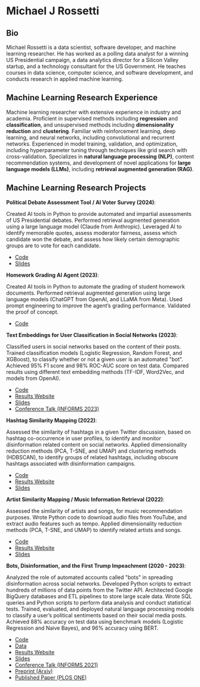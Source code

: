 # Michael J Rossetti

## Bio

Michael Rossetti is a data scientist, software developer, and machine learning researcher. He has worked as a polling data analyst for a winning US Presidential campaign, a data analytics director for a Silicon Valley startup, and a technology consultant for the US Government. He teaches courses in data science, computer science, and software development, and conducts research in applied machine learning.

## Machine Learning Research Experience

Machine learning researcher with extensive experience in industry and academia. Proficient in supervised methods including **regression** and **classification**, and unsupervised methods including **dimensionality reduction** and **clustering**. Familiar with reinforcement learning, deep learning, and neural networks, including convolutional and recurrent networks. Experienced in model training, validation, and optimization, including hyperparameter tuning through techniques like grid search with cross-validation. Specializes in **natural language processing (NLP)**, content recommendation systems, and development of novel applications for **large language models (LLMs)**, including **retrieval augmented generation (RAG)**. 

## Machine Learning Research Projects

**Political Debate Assessment Tool / AI Voter Survey (2024)**:

Created AI tools in Python to provide automated and impartial assessments of US Presidential debates. Performed retrieval augmented generation using a large language model (Claude from Anthropic). Leveraged AI to identify memorable quotes, assess moderator fairness, assess which candidate won the debate, and assess how likely certain demographic groups are to vote for each candidate.

  + [Code](https://colab.research.google.com/drive/1GNSFqy2Nst06Twi3BRcJ-CRKzE7SSF5y?usp=sharing)
  + [Slides](https://docs.google.com/presentation/d/1rtJx16wLdFwq5j049ZlQ8Wiz5zXMj8mz59bFJuFZFRQ/edit#slide=id.p)

**Homework Grading AI Agent (2023)**: 

Created AI tools in Python to automate the grading of student homework documents. Performed retrieval augmented generation using large language models (ChatGPT from OpenAI, and LLaMA from Meta). Used prompt engineering to improve the agent’s grading performance. Validated the proof of concept.

  + [Code](https://github.com/s2t2/langchain-ta)

**Text Embeddings for User Classification in Social Networks (2023)**: 

  Classified users in social networks based on the content of their posts. Trained classification models (Logistic Regression, Random Forest, and XGBoost), to classify whether or not a given user is an automated "bot". Achieved 95% F1 score and 98% ROC-AUC score on test data. Compared results using different text embedding methods (TF-IDF, Word2Vec, and models from OpenAI).

  + [Code](https://github.com/s2t2/openai-embeddings-2023)
  + [Results Website](https://s2t2.github.io/openai-embeddings-2023/)
  + [Slides](https://docs.google.com/presentation/d/1jfTWVo30ebaPNPXzlFNfBAlfWQEW525r6xIf0_8Qx-E/edit#slide=id.g289cf1fe6eb_0_31)
  + [Conference Talk (INFORMS 2023)](https://www.youtube.com/watch?v=AmF-5D4p1_4)

**Hashtag Similarity Mapping (2022)**: 

Assessed the similarity of hashtags in a given Twitter discussion, based on hashtag co-occurrence in user profiles, to identify and monitor disinformation related content on social networks. Applied dimensionality reduction methods (PCA, T-SNE, and UMAP) and clustering methods (HDBSCAN), to identify groups of related hashtags, including obscure hashtags associated with disinformation campaigns. 

  + [Code](https://github.com/s2t2/ml-project-2022)
  + [Results Website](https://s2t2.github.io/ml-project-2022/profile_tags_50_umap_2_dimensions.html)
  + [Slides](https://docs.google.com/presentation/d/1cGwSp-HfVc5ryh3SAtkna_5jBVRNKkIROFZl2maUtD4)

**Artist Similarity Mapping / Music Information Retrieval (2022)**: 

Assessed the similarity of artists and songs, for music recommendation purposes. Wrote Python code to download audio files from YouTube, and extract audio features such as tempo. Applied dimensionality reduction methods (PCA, T-SNE, and UMAP) to identify related artists and songs. 

  + [Code](https://github.com/s2t2/ml-music-2023)
  + [Results Website](https://s2t2.github.io/ml-music-2023/results/youtube/length_3_mfcc_13/umap_2_centroids.html)
  + [Slides](https://docs.google.com/presentation/d/1eKw1Tyob78U2sHwp2PYhk6JRY96df-sbhj7m62YEBDA)

**Bots, Disinformation, and the First Trump Impeachment (2020 - 2023)**: 

Analyzed the role of automated accounts called "bots" in spreading disinformation across social networks. Developed Python scripts to extract hundreds of millions of data points from the Twitter API. Architected Google BigQuery databases and ETL pipelines to store large scale data. Wrote SQL queries and Python scripts to perform data analysis and conduct statistical tests. Trained, evaluated, and deployed natural language processing models to classify a user’s political sentiments based on their social media posts. Achieved 88% accuracy on test data using benchmark models (Logistic Regression and Naive Bayes), and 96% accuracy using BERT. 

  + [Code](https://github.com/s2t2/tweet-analysis-2020)
  + [Data](https://github.com/s2t2/tweet-data-2020)
  + [Results Website](http://impeachment-tweet-analysis-web.herokuapp.com/)
  + [Slides](https://docs.google.com/presentation/d/1el9CaMAwBSEO2aR1D4fT4hx59yEQyLAxGh6-fbuLzAU/edit?usp=sharing)
  + [Conference Talk (INFORMS 2021)](https://youtu.be/9oxmJr2xX1s)
  + [Preprint (Arxiv)](https://arxiv.org/abs/2204.08915)
  + [Published Paper (PLOS ONE)](https://journals.plos.org/plosone/article?id=10.1371/journal.pone.0283971) 
